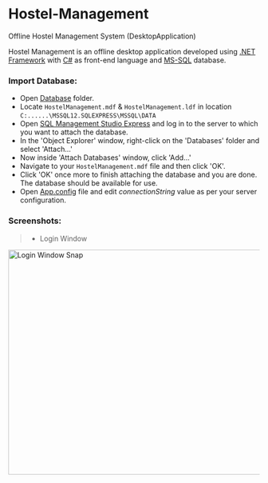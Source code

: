 # Hostel-Management
Offline Hostel Management System (DesktopApplication)

Hostel Management is an offline desktop application developed using [.NET Framework](https://www.microsoft.com/net/download/dotnet-framework-runtime) with [C#](https://docs.microsoft.com/en-us/dotnet/csharp/) as front-end language and [MS-SQL](https://www.microsoft.com/en-in/sql-server/) database. 

### Import Database:
- Open [Database](https://github.com/roshan139154/Hostel-Management/tree/master/Database) folder.
- Locate `HostelManagement.mdf` & `HostelManagement.ldf` in location ``C:......\MSSQL12.SQLEXPRESS\MSSQL\DATA``
- Open [SQL Management Studio Express](https://www.microsoft.com/en-in/download/details.aspx?id=8961) and log in to the server to which you want to attach the database. 
- In the 'Object Explorer' window, right-click on the 'Databases' folder and select 'Attach...' 
- Now inside 'Attach Databases' window, click 'Add...'
- Navigate to your `HostelManagement.mdf` file and then click 'OK'. 
- Click 'OK' once more to finish attaching the database and you are done. The database should be available for use.
- Open [App.config](https://github.com/roshan139154/Hostel-Management/blob/master/HostelManagement/App.config) file and edit _connectionString_ value as per your server configuration.
 
### Screenshots:

> - Login Window
<img src="https://github.com/roshan139154/Hostel-Management/blob/master/Screenshot/HostelManagement.png" margin-left="25%" width="600" height="450" alt="Login Window Snap"/>

